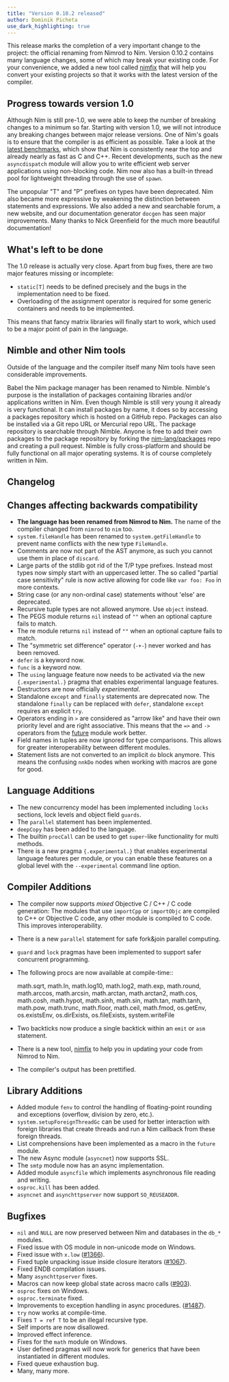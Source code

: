 ```yaml
---
title: "Version 0.10.2 released"
author: Dominik Picheta
use_dark_highlighting: true
---
```


This release marks the completion of a very important change to the project:
the official renaming from Nimrod to Nim. Version 0.10.2 contains many language
changes, some of which may break your existing code. For your convenience, we
added a new tool called [nimfix]({{site.baseurl}}/docs/nimfix.html) that will help you convert your
existing projects so that it works with the latest version of the compiler.

## Progress towards version 1.0


Although Nim is still pre-1.0, we were able to keep the number of breaking
changes to a minimum so far. Starting with version 1.0, we will not introduce
any breaking changes between major release versions.
One of Nim's goals is to ensure that the compiler is as efficient as possible.
Take a look at the
[latest benchmarks](https://github.com/logicchains/LPATHBench/blob/master/writeup.md),
which show that Nim is consistently near
the top and already nearly as fast as C and C++. Recent developments, such as
the new ``asyncdispatch`` module will allow you to write efficient web server
applications using non-blocking code. Nim now also has a built-in thread pool
for lightweight threading through the use of ``spawn``.

The unpopular "T" and "P" prefixes on types have been deprecated. Nim also
became more expressive by weakening the distinction between statements and
expressions. We also added a new and searchable forum, a new website, and our
documentation generator ``docgen`` has seen major improvements. Many thanks to
Nick Greenfield for the much more beautiful documentation!



## What's left to be done

The 1.0 release is actually very close. Apart from bug fixes, there are
two major features missing or incomplete:

* ``static[T]`` needs to be defined precisely and the bugs in the
  implementation need to be fixed.
* Overloading of the assignment operator is required for some generic
  containers and needs to be implemented.

This means that fancy matrix libraries will finally start to work, which used
to be a major point of pain in the language.


## Nimble and other Nim tools

Outside of the language and the compiler itself many Nim tools have seen
considerable improvements.

Babel the Nim package manager has been renamed to Nimble. Nimble's purpose
is the installation of packages containing libraries and/or applications
written in Nim.
Even though Nimble is still very young it already is very
functional. It can install packages by name, it does so by accessing a
packages repository which is hosted on a GitHub repo. Packages can also be
installed via a Git repo URL or Mercurial repo URL. The package repository
is searchable through Nimble. Anyone is free to add their own packages to
the package repository by forking the
[nim-lang/packages](https://github.com/nim-lang/packages) repo and creating
a pull request. Nimble is fully cross-platform and should be fully functional
on all major operating systems.
It is of course completely written in Nim.

## Changelog

Changes affecting backwards compatibility
-----------------------------------------

- **The language has been renamed from Nimrod to Nim.** The name of the
  compiler changed from ``nimrod`` to ``nim`` too.
- ``system.fileHandle`` has been renamed to ``system.getFileHandle`` to
  prevent name conflicts with the new type ``FileHandle``.
- Comments are now not part of the AST anymore, as such you cannot use them
  in place of ``discard``.
- Large parts of the stdlib got rid of the T/P type prefixes. Instead most
  types now simply start with an uppercased letter. The
  so called "partial case sensitivity" rule is now active allowing for code
  like ``var foo: Foo`` in more contexts.
- String case (or any non-ordinal case) statements
  without 'else' are deprecated.
- Recursive tuple types are not allowed anymore. Use ``object`` instead.
- The PEGS module returns ``nil`` instead of ``""`` when an optional capture
  fails to match.
- The re module returns ``nil`` instead of ``""`` when an optional capture
  fails to match.
- The "symmetric set difference" operator (``-+-``) never worked and has been
  removed.
- ``defer`` is a keyword now.
- ``func`` is a keyword now.
- The ``using`` language feature now needs to be activated via the new
  ``{.experimental.}`` pragma that enables experimental language features.
- Destructors are now officially *experimental*.
- Standalone ``except`` and ``finally`` statements are deprecated now.
  The standalone ``finally`` can be replaced with ``defer``,
  standalone ``except`` requires an explicit ``try``.
- Operators ending in ``>`` are considered as "arrow like" and have their
  own priority level and are right associative. This means that
  the ``=>`` and ``->`` operators from the
  [future](https://nim-lang.org/docs/future.html) module
  work better.
- Field names in tuples are now ignored for type comparisons. This allows
  for greater interoperability between different modules.
- Statement lists are not converted to an implicit ``do`` block anymore. This
  means the confusing ``nnkDo`` nodes when working with macros are gone for
  good.


Language Additions
------------------

- The new concurrency model has been implemented including ``locks`` sections,
  lock levels and object field ``guards``.
- The ``parallel`` statement has been implemented.
- ``deepCopy`` has been added to the language.
- The builtin ``procCall`` can be used to get ``super``-like functionality
  for multi methods.
- There is a new pragma ``{.experimental.}`` that enables experimental
  language features per module, or you can enable these features on a global
  level with the ``--experimental`` command line option.


Compiler Additions
------------------

- The compiler now supports *mixed* Objective C / C++ / C code generation:
  The modules that use ``importCpp`` or ``importObjc`` are compiled to C++
  or Objective C code, any other module is compiled to C code. This
  improves interoperability.
- There is a new ``parallel`` statement for safe fork&join parallel computing.
- ``guard`` and ``lock`` pragmas have been implemented to support safer
  concurrent programming.
- The following procs are now available at compile-time::

    math.sqrt, math.ln, math.log10, math.log2, math.exp, math.round,
    math.arccos, math.arcsin, math.arctan, math.arctan2, math.cos,
    math.cosh, math.hypot, math.sinh, math.sin, math.tan, math.tanh,
    math.pow, math.trunc, math.floor, math.ceil, math.fmod,
    os.getEnv, os.existsEnv, os.dirExists, os.fileExists,
    system.writeFile

- Two backticks now produce a single backtick within an ``emit`` or ``asm``
  statement.
- There is a new tool, [nimfix](nimfix.html) to help you in updating your
  code from Nimrod to Nim.
- The compiler's output has been prettified.

Library Additions
-----------------

- Added module ``fenv`` to control the handling of floating-point rounding and
  exceptions (overflow, division by zero, etc.).
- ``system.setupForeignThreadGc`` can be used for better interaction with
  foreign libraries that create threads and run a Nim callback from these
  foreign threads.
- List comprehensions have been implemented as a macro in the ``future``
  module.
- The new Async module (``asyncnet``) now supports SSL.
- The ``smtp`` module now has an async implementation.
- Added module ``asyncfile`` which implements asynchronous file reading
  and writing.
- ``osproc.kill`` has been added.
- ``asyncnet`` and ``asynchttpserver`` now support ``SO_REUSEADDR``.

Bugfixes
--------

- ``nil`` and ``NULL`` are now preserved between Nim and databases in the
  ``db_*`` modules.
- Fixed issue with OS module in non-unicode mode on Windows.
- Fixed issue with ``x.low``
  ([#1366](https://github.com/Araq/Nim/issues/1366)).
- Fixed tuple unpacking issue inside closure iterators
  ([#1067](https://github.com/Araq/Nim/issues/1067)).
- Fixed ENDB compilation issues.
- Many ``asynchttpserver`` fixes.
- Macros can now keep global state across macro calls
  ([#903](https://github.com/Araq/Nim/issues/903)).
- ``osproc`` fixes on Windows.
- ``osproc.terminate`` fixed.
- Improvements to exception handling in async procedures.
  ([#1487](https://github.com/Araq/Nim/issues/1487)).
- ``try`` now works at compile-time.
- Fixes ``T = ref T`` to be an illegal recursive type.
- Self imports are now disallowed.
- Improved effect inference.
- Fixes for the ``math`` module on Windows.
- User defined pragmas will now work for generics that have
  been instantiated in different modules.
- Fixed queue exhaustion bug.
- Many, many more.
